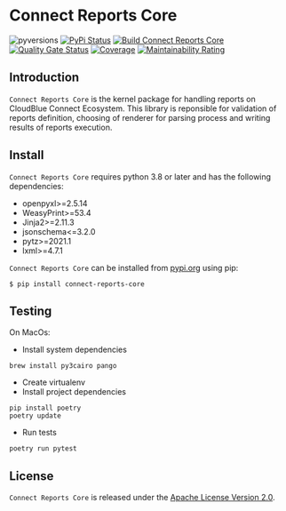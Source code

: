 # Connect Reports Core

![pyversions](https://img.shields.io/pypi/pyversions/connect-reports-core.svg) [![PyPi Status](https://img.shields.io/pypi/v/connect-reports-core.svg)](https://pypi.org/project/connect-reports-core/) [![Build Connect Reports Core](https://github.com/cloudblue/connect-reports-core/actions/workflows/build.yml/badge.svg)](https://github.com/cloudblue/connect-reports-core/actions/workflows/build.yml) [![Quality Gate Status](https://sonarcloud.io/api/project_badges/measure?project=connect-reports-core&metric=alert_status)](https://sonarcloud.io/dashboard?id=connect-reports-core) [![Coverage](https://sonarcloud.io/api/project_badges/measure?project=connect-reports-core&metric=coverage)](https://sonarcloud.io/dashboard?id=connect-reports-core) [![Maintainability Rating](https://sonarcloud.io/api/project_badges/measure?project=connect-reports-core&metric=sqale_rating)](https://sonarcloud.io/dashboard?id=connect-reports-core)

## Introduction

`Connect Reports Core` is the kernel package for handling reports on CloudBlue Connect Ecosystem. 
This library is reponsible for validation of reports definition, choosing of renderer for parsing process and writing results of reports execution.


## Install

`Connect Reports Core` requires python 3.8 or later and has the following dependencies:

* openpyxl>=2.5.14
* WeasyPrint>=53.4
* Jinja2>=2.11.3
* jsonschema<=3.2.0
* pytz>=2021.1
* lxml>=4.7.1

`Connect Reports Core` can be installed from [pypi.org](https://pypi.org/project/connect-reports-core/) using pip:

```
$ pip install connect-reports-core
```

## Testing

On MacOs:
* Install system dependencies
```commandline
brew install py3cairo pango
```
* Create virtualenv
* Install project dependencies
```commandline
pip install poetry
poetry update
```
* Run tests
```commandline
poetry run pytest
```


## License

``Connect Reports Core`` is released under the [Apache License Version 2.0](https://www.apache.org/licenses/LICENSE-2.0).
